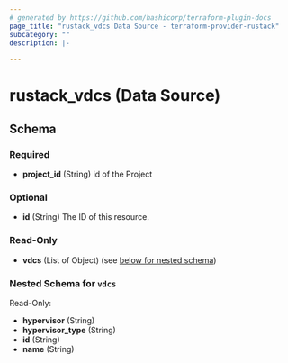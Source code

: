 ```yaml
---
# generated by https://github.com/hashicorp/terraform-plugin-docs
page_title: "rustack_vdcs Data Source - terraform-provider-rustack"
subcategory: ""
description: |-
  
---
```


# rustack_vdcs (Data Source)





<!-- schema generated by tfplugindocs -->
## Schema

### Required

- **project_id** (String) id of the Project

### Optional

- **id** (String) The ID of this resource.

### Read-Only

- **vdcs** (List of Object) (see [below for nested schema](#nestedatt--vdcs))

<a id="nestedatt--vdcs"></a>
### Nested Schema for `vdcs`

Read-Only:

- **hypervisor** (String)
- **hypervisor_type** (String)
- **id** (String)
- **name** (String)


